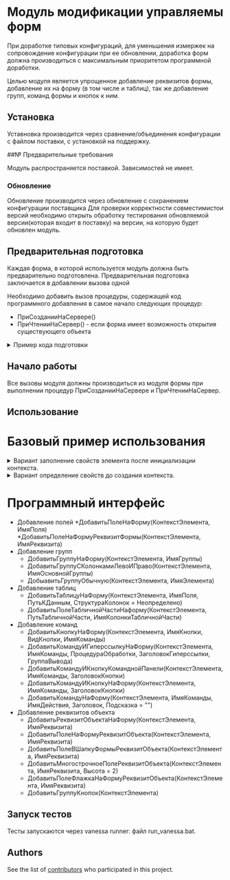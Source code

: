 # Модуль модификации управляемы форм

При доработке типовых конфигураций, для уменьшения измержек на сопровождение конфигурации при ее обновлении, доработка форм должна производиться с максимальным приоритетом программной доработки.

Целью модуля является упрощенное добавление реквизитов формы, добавление их на форму (в том числе и таблиц), так же добавление групп, команд формы и кнопок к ним.

## Установка

Уставновка производится через сравнение/объединения конфигурации с файлом поставки, с установкой на поддержку.

##№ Предварительные требования

Модуль распространяется поставкой. 
Зависимостей не имеет.

### Обновление

Обновление производится через обновление с сохранением конфигурации поставщика
Для проверки корректности совместимистои версий необходимо открыть обработку тестирования обновляемой версии(которая входит в поставку) на версии, на которую будет обновлен модуль.

## Предварительная подготовка

Каждая форма, в которой используется модуль должна быть предварительно подготовлена.
Предварительная подготовка заключается в добавлении вызова одной 

Необходимо добавить вызов процедуры, содержащей код программного добавления в самое начало следующих процедур:
 * ПриСозданииНаСервере()
 * ПриЧтенииНаСервер() - если форма имеет возможность открытия существующего объекта
  
 <details>
  <summary>Пример кода подготовки</summary>
	
 ``` bsl
 &НаСервере
Процедура ПриСозданииНаСервере(Отказ, СтандартнаяОбработка)
	ПрефиксПодготовитьФорму();
	//Текст процедуры	
КонецПроцедуры 
	
&НаСервере
Процедура ПриЧтенииНаСервере(ТекущийОбъект)
	ПрефиксПодготовитьФорму();
	//Текст процедуры	
КонецПроцедуры 	

&НаСервере	
Процедура ПрефиксПодготовитьФорму()
	Если РедакторФорм.ФормаПодготовлена(ЭтаФорма) Тогда
		Возврат;
	КонецЕсли;
	//Код изменения формы
КонецПроцедуры 
```
</details>

## Начало работы

Все вызовы модуля должны производиться из модуля формы при выполнении процедур ПриСозданииНаСервере и ПриЧтенииНаСервер.


## Использование

# Базовый пример использования
<details>
 <summary>Вариант заполнение свойств элемента после инициализации контекста.</summary>
	
``` bsl
КонтекстФормы = РедакторФорм.СоздатьКонтекстЭлемента(ЭтотОбъект);	
КонтекстФормы.Свойства.Вставить("Вид", ВидГруппыФормы.ОбычнаяГруппа);
КонтекстФормы.Свойства.Вставить("Группировка", ГруппировкаПодчиненныхЭлементовФормы.ГоризонтальнаяЕслиВозможно);
КонтекстФормы.Свойства.Вставить("ОтображатьЗаголовок", Ложь);
ЭлементГруппаШапка = РедакторФорм.ДобавитьГруппуНаФорму(КонтекстФормы, "ГруппаШапка"); 
```
</details>

<details>
 <summary>Вариант определение свойств до создания контекста.</summary>
	
``` bsl
Свойства = Новый Структура("Вид, ОтображатьЗаголовок", ВидГруппыФормы.ОбычнаяГруппа, Ложь);
КонтекстФормы = РедакторФорм.СоздатьКонтекстЭлемента(ЭтотОбъект, , , Свойства);	
ЭлементГруппаШапка = РедакторФорм.ДобавитьГруппуНаФорму(КонтекстФормы, "ГруппаШапка"); 
```
</details>

# Программный интерфейс

* Добавление полей
 	*ДобавитьПолеНаФорму(КонтекстЭлемента, ИмяПоля)
 	*ДобавитьПолеНаФормуРеквизитФормы(КонтекстЭлемента, ИмяРеквизита)
* Добавление групп
	* ДобавитьГруппуНаФорму(КонтекстЭлемента, ИмяГруппы)
	* ДобавитьГруппуСКолонкамиЛевоИПраво(КонтекстЭлемента, ИмяОсновнойГруппы)
	* ДобыавитьГруппуОбычную(КонтекстЭлемента, ИмяЭлемента) 
* Добавление таблиц
	 * ДобавитьТаблицуНаФорму(КонтекстЭлемента, ИмяПоля, ПутьКДанным, СтруктураКолонок = Неопределено)
	 * ДобавитьПолеТабличнойЧастиНаформу(КонтекстЭлемента, ПутьТабличнойЧасти, ИмяКолонкиТабличнойЧасти) 
* Добавление команд
	 * ДобавитьКнопкуНаФорму(КонтекстЭлемента, ИмяКнопки, ВидКнопки, ИмяКоманды)
	 * ДобавитьКомандуИГиперссылкуНаФорму(КонтекстЭлемента, ИмяКоманды, ПроцедураОбработки, ЗаголовокГиперссылки, ГруппаВывода)
	 * ДобавитьКомандуИКнопкуКоманднойПанели(КонтекстЭлемента, ИмяКоманды, ЗаголовокКнопки) 
	 * ДобавитьКомандуИКнопкуНаФорму(КонтекстЭлемента, ИмяКоманды, ЗаголовокКнопки)
	 * ДобавитьКомандуНаФорму(КонтекстЭлемента, ИмяКоманды, ИмяДействия, Заголовок, Подсказка = "") 
* Добавление реквизитов объекта
	 * ДобавитьРеквизитОбъектаНаФорму(КонтекстЭлемента, ИмяРеквизита)
	 * ДобавитьПолеНаФормуРеквизитОбъекта(КонтекстЭлемента, ИмяРеквизита)
	 * ДобавитьПолеВШапкуФормыРеквизитОбъекта(КонтекстЭлемента, ИмяРеквизита)
	 * ДобавитьМногострочноеПолеРеквизитОбъекта(КонтекстЭлемента, ИмяРеквизита, Высота = 2)
	 * ДобавитьПолеФлажкаНаФормуРеквизитОбъекта(КонтекстЭлемента, ИмяРеквизита)
	 * ДобавитьГруппуКнопок(КонтекстЭлемента)

## Запуск тестов

Тесты запускаются через vanessa runner: файл run_vanessa.bat.

## Authors

See the list of [contributors](https://github.com/huxuxuya/FormModificator/contributors) who participated in this project.

